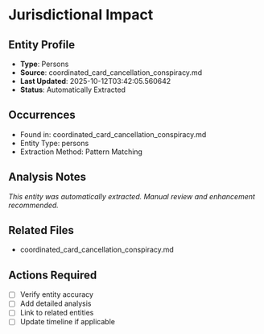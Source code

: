 # Jurisdictional Impact

## Entity Profile
- **Type**: Persons
- **Source**: coordinated_card_cancellation_conspiracy.md
- **Last Updated**: 2025-10-12T03:42:05.560642
- **Status**: Automatically Extracted

## Occurrences
- Found in: coordinated_card_cancellation_conspiracy.md
- Entity Type: persons
- Extraction Method: Pattern Matching

## Analysis Notes
*This entity was automatically extracted. Manual review and enhancement recommended.*

## Related Files
- coordinated_card_cancellation_conspiracy.md

## Actions Required
- [ ] Verify entity accuracy
- [ ] Add detailed analysis
- [ ] Link to related entities
- [ ] Update timeline if applicable
